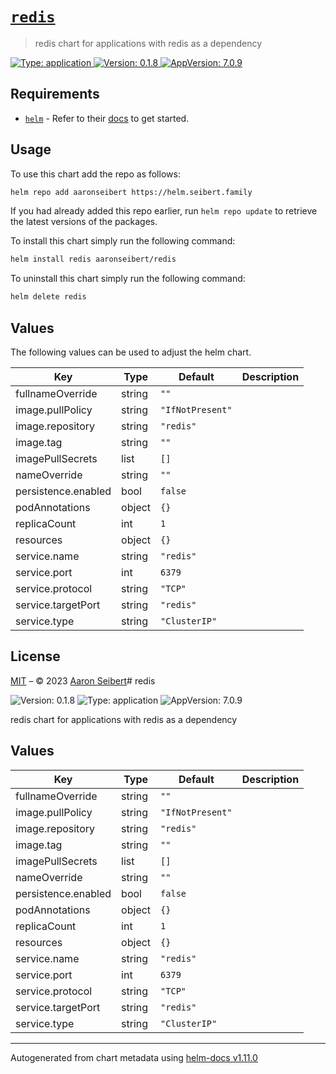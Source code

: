 # [`redis`]()

> redis chart for applications with redis as a dependency

[![Type: application](https://img.shields.io/badge/Type-application-informational?style=flat-square) ]()[![Version: 0.1.8](https://img.shields.io/badge/Version-0.1.8-informational?style=flat-square) ]()[![AppVersion: 7.0.9](https://img.shields.io/badge/AppVersion-7.0.9-informational?style=flat-square) ]()

## Requirements

- [`helm`](https://helm.sh) - Refer to their [docs](https://helm.sh/docs) to get started.

## Usage

To use this chart add the repo as follows:

```sh
helm repo add aaronseibert https://helm.seibert.family
```

If you had already added this repo earlier, run `helm repo update` to retrieve the latest versions of the packages.

To install this chart simply run the following command:

```sh
helm install redis aaronseibert/redis
```

To uninstall this chart simply run the following command:

```sh
helm delete redis
```

## Values

The following values can be used to adjust the helm chart.

| Key | Type | Default | Description |
|-----|------|---------|-------------|
| fullnameOverride | string | `""` |  |
| image.pullPolicy | string | `"IfNotPresent"` |  |
| image.repository | string | `"redis"` |  |
| image.tag | string | `""` |  |
| imagePullSecrets | list | `[]` |  |
| nameOverride | string | `""` |  |
| persistence.enabled | bool | `false` |  |
| podAnnotations | object | `{}` |  |
| replicaCount | int | `1` |  |
| resources | object | `{}` |  |
| service.name | string | `"redis"` |  |
| service.port | int | `6379` |  |
| service.protocol | string | `"TCP"` |  |
| service.targetPort | string | `"redis"` |  |
| service.type | string | `"ClusterIP"` |  |

## License

[MIT](../LICENSE.md) – © 2023 [Aaron Seibert](https://helm.seibert.family)# redis

![Version: 0.1.8](https://img.shields.io/badge/Version-0.1.8-informational?style=flat-square) ![Type: application](https://img.shields.io/badge/Type-application-informational?style=flat-square) ![AppVersion: 7.0.9](https://img.shields.io/badge/AppVersion-7.0.9-informational?style=flat-square)

redis chart for applications with redis as a dependency

## Values

| Key | Type | Default | Description |
|-----|------|---------|-------------|
| fullnameOverride | string | `""` |  |
| image.pullPolicy | string | `"IfNotPresent"` |  |
| image.repository | string | `"redis"` |  |
| image.tag | string | `""` |  |
| imagePullSecrets | list | `[]` |  |
| nameOverride | string | `""` |  |
| persistence.enabled | bool | `false` |  |
| podAnnotations | object | `{}` |  |
| replicaCount | int | `1` |  |
| resources | object | `{}` |  |
| service.name | string | `"redis"` |  |
| service.port | int | `6379` |  |
| service.protocol | string | `"TCP"` |  |
| service.targetPort | string | `"redis"` |  |
| service.type | string | `"ClusterIP"` |  |

----------------------------------------------
Autogenerated from chart metadata using [helm-docs v1.11.0](https://github.com/norwoodj/helm-docs/releases/v1.11.0)
